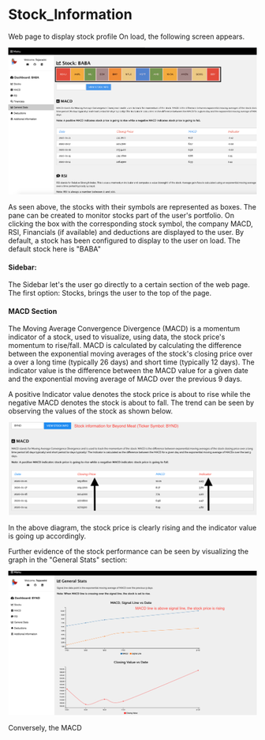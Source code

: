 # Stock_Information
Web page to display stock profile
On load, the following screen appears.

![first](first.png)

As seen above, the stocks with their symbols are represented as boxes. The pane can be created to monitor stocks part of the user's portfolio. On clicking the box with the corresponding stock symbol, the company MACD, RSI, Financials (if available) and deductions are displayed to the user. By default, a stock has been configured to display to the user on load. The default stock here is "BABA"

#### Sidebar:

The Sidebar let's the user go directly to a certain section of the web page. The first option: Stocks, brings the user to the top of the page.


#### MACD Section

The Moving Average Convergence Divergence (MACD) is a momentum indicator of a stock, used to visualize, using data, the stock price's momentum to rise/fall. MACD is calculated by calculating the difference between the exponential moving averages of the stock's closing price over a over a long time (typically 26 days) and short time (typically 12 days). The indicator value is the difference between the MACD value for a given date and the exponential moving average of MACD over the previous 9 days.

A positive Indicator value denotes the stock price is about to rise while the negative MACD denotes the stock is about to fall. The trend can be seen by observing the values of the stock as shown below.

![MACD analysis for BYND](second.png)

In the above diagram, the stock price is clearly rising and the indicator value is going up accordingly. 

Further evidence of the stock performance can be seen by visualizing the graph in the "General Stats" section:

![MACD analysis for BYND-2](third.png)

Conversely, the MACD 



